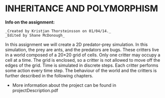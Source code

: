 # INHERITANCE AND POLYMORPHISM
**Info on the assignment:**

	_Created by Kristjan Thorsteinsson on 01/04/14._
	_Edited by Shane McDonough_

   In this assignment we will create a 2D predator-prey simulation. In this simulation, the prey are ants, and the predators are bugs. These critters live in a world composed of a 20×20 grid of cells. Only one critter may occupy a cell at a time. The grid is enclosed, so a critter is not allowed to move off the edges of the grid. Time is simulated in discrete steps. Each critter performs some action every time step. The behaviour of the world and the critters is further described in the following chapters.
   
  * More information about the project can be found in projectDescription.pdf

